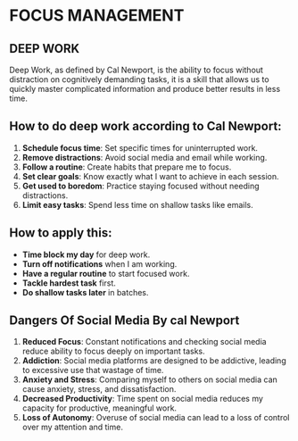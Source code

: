 # FOCUS MANAGEMENT

## DEEP WORK

Deep Work, as defined by Cal Newport, is the ability to focus without distraction on cognitively demanding tasks, it is a skill that allows us to quickly master complicated information and produce better results in less time.

## How to do deep work according to Cal Newport:

1. **Schedule focus time**: Set specific times for uninterrupted work.
1. **Remove distractions**: Avoid social media and email while working.
1. **Follow a routine**: Create habits that prepare me to focus.
1. **Set clear goals**: Know exactly what I want to achieve in each session.
1. **Get used to boredom**: Practice staying focused without needing distractions.
1. **Limit easy tasks**: Spend less time on shallow tasks like emails.

## How to apply this:

- **Time block my day** for deep work.
- **Turn off notifications** when I am working.
- **Have a regular routine** to start focused work.
- **Tackle hardest task** first.
- **Do shallow tasks later** in batches.

## Dangers Of Social Media By cal Newport

1. **Reduced Focus**: Constant notifications and checking social media reduce ability to focus deeply on important tasks.
1. **Addiction**: Social media platforms are designed to be addictive, leading to excessive use that wastage of time.
1. **Anxiety and Stress**: Comparing myself to others on social media can cause anxiety, stress, and dissatisfaction.
1. **Decreased Productivity**: Time spent on social media reduces my capacity for productive, meaningful work.
1. **Loss of Autonomy**: Overuse of social media can lead to a loss of control over my attention and time.
